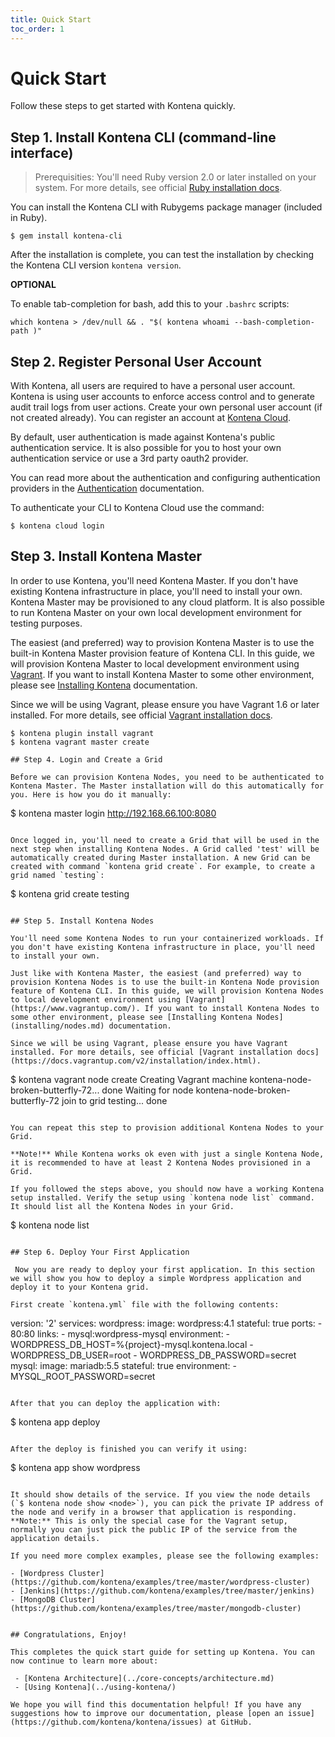 ```yaml
---
title: Quick Start
toc_order: 1
---
```


# Quick Start

Follow these steps to get started with Kontena quickly.

## Step 1. Install Kontena CLI (command-line interface)

> Prerequisities: You'll need Ruby version 2.0 or later installed on your system. For more details, see official [Ruby installation docs](https://www.ruby-lang.org/en/documentation/installation/).

You can install the Kontena CLI with Rubygems package manager (included in Ruby).

```
$ gem install kontena-cli
```

After the installation is complete, you can test the installation by checking the Kontena CLI version `kontena version`.

**OPTIONAL**

To enable tab-completion for bash, add this to your `.bashrc` scripts:

```
which kontena > /dev/null && . "$( kontena whoami --bash-completion-path )"
```

## Step 2. Register Personal User Account

With Kontena, all users are required to have a personal user account. Kontena is using user accounts to enforce access control and to generate audit trail logs from user actions. Create your own personal user account (if not created already). You can register an account at [Kontena Cloud](https://cloud.kontena.io/).

By default, user authentication is made against Kontena's public authentication service. It is also possible for you to host your own authentication service or use a 3rd party oauth2 provider.

You can read more about the authentication and configuring authentication providers in the [Authentication](../using-kontena/authentication.md) documentation.

To authenticate your CLI to Kontena Cloud use the command:

```
$ kontena cloud login
```

## Step 3. Install Kontena Master

In order to use Kontena, you'll need Kontena Master. If you don't have existing Kontena infrastructure in place, you'll need to install your own. Kontena Master may be provisioned to any cloud platform. It is also possible to run Kontena Master on your own local development environment for testing purposes.

The easiest (and preferred) way to provision Kontena Master is to use the built-in Kontena Master provision feature of Kontena CLI. In this guide, we will provision Kontena Master to local development environment using [Vagrant](https://www.vagrantup.com/). If you want to install Kontena Master to some other environment, please see [Installing Kontena](installing/) documentation.

Since we will be using Vagrant, please ensure you have Vagrant 1.6 or later installed. For more details, see official [Vagrant installation docs](https://docs.vagrantup.com/v2/installation/index.html).

```
$ kontena plugin install vagrant
$ kontena vagrant master create

## Step 4. Login and Create a Grid

Before we can provision Kontena Nodes, you need to be authenticated to Kontena Master. The Master installation will do this automatically for you. Here is how you do it manually:

```
$ kontena master login http://192.168.66.100:8080
```

Once logged in, you'll need to create a Grid that will be used in the next step when installing Kontena Nodes. A Grid called 'test' will be automatically created during Master installation. A new Grid can be created with command `kontena grid create`. For example, to create a grid named `testing`:

```
$ kontena grid create testing
```

## Step 5. Install Kontena Nodes

You'll need some Kontena Nodes to run your containerized workloads. If you don't have existing Kontena infrastructure in place, you'll need to install your own.

Just like with Kontena Master, the easiest (and preferred) way to provision Kontena Nodes is to use the built-in Kontena Node provision feature of Kontena CLI. In this guide, we will provision Kontena Nodes to local development environment using [Vagrant](https://www.vagrantup.com/). If you want to install Kontena Nodes to some other environment, please see [Installing Kontena Nodes](installing/nodes.md) documentation.

Since we will be using Vagrant, please ensure you have Vagrant installed. For more details, see official [Vagrant installation docs](https://docs.vagrantup.com/v2/installation/index.html).

```
$ kontena vagrant node create
Creating Vagrant machine kontena-node-broken-butterfly-72... done
Waiting for node kontena-node-broken-butterfly-72 join to grid testing... done
```

You can repeat this step to provision additional Kontena Nodes to your Grid.

**Note!** While Kontena works ok even with just a single Kontena Node, it is recommended to have at least 2 Kontena Nodes provisioned in a Grid.

If you followed the steps above, you should now have a working Kontena setup installed. Verify the setup using `kontena node list` command. It should list all the Kontena Nodes in your Grid.

```
$ kontena node list
```

## Step 6. Deploy Your First Application

 Now you are ready to deploy your first application. In this section we will show you how to deploy a simple Wordpress application and deploy it to your Kontena grid.

First create `kontena.yml` file with the following contents:

```
version: '2'
services:
  wordpress:
    image: wordpress:4.1
    stateful: true
    ports:
      - 80:80
    links:
      - mysql:wordpress-mysql
    environment:
      - WORDPRESS_DB_HOST=%{project}-mysql.kontena.local
      - WORDPRESS_DB_USER=root
      - WORDPRESS_DB_PASSWORD=secret
  mysql:
    image: mariadb:5.5
    stateful: true
    environment:
      - MYSQL_ROOT_PASSWORD=secret
```

After that you can deploy the application with:

```
$ kontena app deploy
```

After the deploy is finished you can verify it using:

```
$ kontena app show wordpress
```

It should show details of the service. If you view the node details (`$ kontena node show <node>`), you can pick the private IP address of the node and verify in a browser that application is responding.
**Note:** This is only the special case for the Vagrant setup, normally you can just pick the public IP of the service from the application details.

If you need more complex examples, please see the following examples:

- [Wordpress Cluster](https://github.com/kontena/examples/tree/master/wordpress-cluster)
- [Jenkins](https://github.com/kontena/examples/tree/master/jenkins)
- [MongoDB Cluster](https://github.com/kontena/examples/tree/master/mongodb-cluster)


## Congratulations, Enjoy!

This completes the quick start guide for setting up Kontena. You can now continue to learn more about:

 - [Kontena Architecture](../core-concepts/architecture.md)
 - [Using Kontena](../using-kontena/)

We hope you will find this documentation helpful! If you have any suggestions how to improve our documentation, please [open an issue](https://github.com/kontena/kontena/issues) at GitHub.

